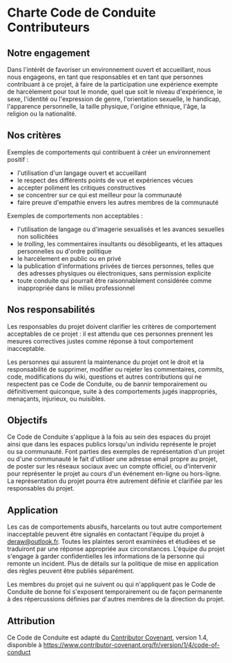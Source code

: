 # Charte Code de Conduite Contributeurs

## Notre engagement

Dans l'intérêt de favoriser un environnement ouvert et accueillant, nous nous
engageons, en tant que responsables et en tant que personnes contribuant à ce
projet, à faire de la participation une expérience exempte de harcèlement pour
tout le monde, quel que soit le niveau d'expérience, le sexe, l'identité ou
l'expression de genre, l'orientation sexuelle, le handicap, l'apparence
personnelle, la taille physique, l'origine ethnique, l'âge, la religion ou la
nationalité.

## Nos critères

Exemples de comportements qui contribuent à créer un environnement positif :

-   l'utilisation d'un langage ouvert et accueillant
-   le respect des différents points de vue et expériences vécues
-   accepter poliment les critiques constructives
-   se concentrer sur ce qui est meilleur pour la communauté
-   faire preuve d'empathie envers les autres membres de la communauté

Exemples de comportements non acceptables :

-   l'utilisation de langage ou d'imagerie sexualisés et les avances sexuelles non
    sollicitées
-   le _trolling_, les commentaires insultants ou désobligeants, et les attaques
    personnelles ou d'ordre politique
-   le harcèlement en public ou en privé
-   la publication d'informations privées de tierces personnes, telles que des
    adresses physiques ou électroniques, sans permission explicite
-   toute conduite qui pourrait être raisonnablement considérée comme inappropriée
    dans le milieu professionnel

## Nos responsabilités

Les responsables du projet doivent clarifier les critères de comportement
acceptables de ce projet : il est attendu que ces personnes prennent les
mesures correctives justes comme réponse à tout comportement inacceptable.

Les personnes qui assurent la maintenance du projet ont le droit et la
responsabilité de supprimer, modifier ou rejeter les commentaires, _commits_,
code, modifications du wiki, questions et autres contributions qui ne respectent
pas ce Code de Conduite, ou de bannir temporairement ou définitivement
quiconque, suite à des comportements jugés inappropriés, menaçants, injurieux,
ou nuisibles.

## Objectifs

Ce Code de Conduite s'applique à la fois au sein des espaces du projet ainsi que
dans les espaces publics lorsqu'un individu représente le projet ou sa
communauté. Font parties des exemples de représentation d'un projet ou d'une
communauté le fait d'utiliser une adresse email propre au projet, de poster sur
les réseaux sociaux avec un compte officiel, ou d'intervenir pour représenter le
projet au cours d'un événement en-ligne ou hors-ligne. La représentation du
projet pourra être autrement définie et clarifiée par les responsables du
projet.

## Application

Les cas de comportements abusifs, harcelants ou tout autre comportement
inacceptable peuvent être signalés en contactant l'équipe du projet à
deraw@outlook.fr. Toutes les plaintes seront examinées et étudiées
et se traduiront par une réponse appropriée aux
circonstances. L'équipe du projet s'engage à garder confidentielles les
informations de la personne qui remonte un incident. Plus de détails sur
la politique de mise en application des règles peuvent être publiés séparément.

Les membres du projet qui ne suivent ou qui n'appliquent pas le Code de
Conduite de bonne foi s'exposent temporairement ou de façon permanente à des
répercussions définies par d'autres membres de la direction du projet.

## Attribution

Ce Code de Conduite est adapté du
[Contributor Covenant](https://www.contributor-covenant.org), version 1.4,
disponible à
<https://www.contributor-covenant.org/fr/version/1/4/code-of-conduct>
